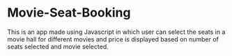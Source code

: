 # Movie-Seat-Booking
This is an app made using Javascript in which user can select the seats in a movie hall for different movies and price is displayed based on number of seats selected and movie selected.
